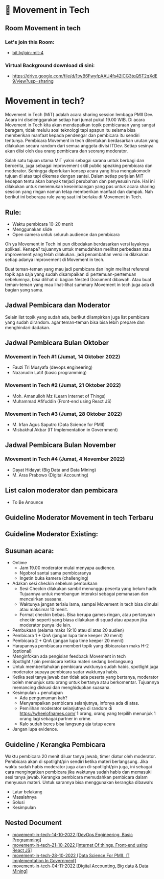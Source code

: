 # 📣 Movement in Tech
## Room Movement in tech

### Let's join this Room: 
- [bit.ly/join-mit-4](https://bit.ly/join-mit-4) 

### Virtual Background download di sini:  
- https://drive.google.com/file/d/1twB6FwyfpAAU4fs42ICG3tqQ5T2qXdE9/view?usp=sharing

# Movement in tech?

Movement in Tech (MiT) adalah acara sharing session lembaga PMII Dev. Acara ini diselenggarakan setiap hari jumat pukul 19.00 WIB. Di acara Movement in Tech kita akan mendapatkan topik pembicaraan yang sangat beragam, tidak melulu soal teknologi tapi apapun itu selama bisa memberikan manfaat kepada pendengar dan pembicara itu sendiri tentunya. Pembicara Movement in tech ditentukan berdasarkan urutan yang dilakukan secara random dari semua anggota divisi ITDev. Setiap sesinya akan diisi oleh dua orang pembicara dan seorang moderator.

Salah satu tujuan utama MiT yakni sebagai sarana untuk berbagi dan bercerita, juga sebagai improvement skill public speaking pembicara dan moderator. Sehingga diperlukan konsep acara yang bisa mengakomodir tujuan di atas tapi dikemas dengan santai. Dalam setiap perjalan MiT kedepan tentu akan banyak terjadi perubahan dan penyesuain rule. Hal ini dilakukan untuk menemukan keseimbangan yang pas untuk acara sharing session yang ringan namun tetap memberikan manfaat dan dampak. Nah berikut ini beberapa rule yang saat ini berlaku di Movement in Tech.

## Rule:
- Waktu pembicara 10-20 menit
- Menggunakan slide
- Open camera untuk seluruh audience dan pembicara

Oh ya Movement in Tech ini pun dibedakan berdasarkan versi layaknya aplikasi. Kenapa? tujuannya untuk memudahkan melihat perbedaan atau improvement yang telah dilakukan. jadi penambahan versi ini dilakukan setiap adanya improvement di Movement in tech.

Buat teman-teman yang mau jadi pembicara dan ingin melihat referensi topik apa saja yang sudah disampaikan di pertemuan-pertemuan sebelumnya, bisa dilihat di bagian Nested Document dibawah. Atau buat teman-teman yang mau lihat-lihat summary Movement in tech juga ada di bagian yang sama.

## Jadwal Pembicara dan Moderator
Selain list topik yang sudah ada, berikut dilampirkan juga list pembicara yang sudah dirandom. agar teman-teman bisa bisa lebih prepare dan menghindari dadakan.

## Jadwal Pembicara Bulan Oktober
### Movement in Tech #1 (Jumat, 14 Oktober 2022)
- Fauzi Tri Musyafa (devops engineering)
- Nazarudin Latif (basic programming)
### Movement in Tech #2 (Jumat, 21 Oktober 2022)
- Moh. Amanulloh Mz (Learn Internet of Things)
- Muhammad Afifuddin (Front-end using React JS)
### Movement in Tech #3 (Jumat, 28 Oktober 2022)
- M. Irfan Agus Saputro (Data Science for PMII)
- Misbakhul Akbar (IT Implementation in Government)

## Jadwal Pembicara Bulan November
### Movement in Tech #4 (Jumat, 4 November 2022)
- Dayat Hidayat (Big Data and Data Mining)
- M. Aras Prabowo (Digital Accounting)

## List calon moderator dan pembicara
- To Be Anounce

## Guideline Moderator Movement in tech Terbaru
## Guideline Moderator Existing:
## Susunan acara:
- Ontime 
  - Jam 19.00 moderator mulai menyapa audience.
  - Ngobrol santai sama pembicaranya
  - Ingetin buka kamera (challenging)
- Adakan sesi checkin sebelum pembukaan
  - Sesi Checkin dilakukan sambil menunggu peserta yang belum hadir. Tujuannya untuk membangun interaksi sebagai pemanasan dan mencairkan suasana.
  - Waktunya jangan terlalu lama, sampai Movement in tech bisa dimulai atau maksimal 10 menit.
  - Format checkin bebas. Bisa berupa games ringan, atau pertanyaan checkin seperti yang biasa dilakukan di squad atau apapun jika moderator punya ide lain.
- Pembukaan (selama maks 19:10 atau di atas 20 audien)
- Pembicara 1 + QnA (jangan lupa time keeper 20 menit)
- Pembicara 2 + QnA (jangan lupa time keeper 20 menit)
- Harapannya pembiacara memberi topik yang dibicarakan maks H-2 (optional)
- Menginfokan ada pengisian feedback Movement in tech
- Spotlight / pin pembicara ketika materi sedang berlangsung
- Untuk memberitahukan pembicara waktunya sudah habis, spotlight juga moderator supaya pembicara sadar waktunya habis.
- Ketika sesi tanya jawab dan tidak ada peserta yang bertanya, moderator boleh menunjuk satu orang untuk bertanya atau berkomentar. Tujuannya memancing diskusi dan menghidupkan suasana.
- Kesimpulan + penutupan
  - Ada pengumuman kah?
  - Menyampaikan pembicara selanjutnya, infonya ada di atas.
  - Pemilihan moderator selanjutnya di random di https://wheelofnames.com/ 1 orang, orang yang terpilih menunjuk 1 orang lagi sebagai partner in crime.
  - Kalo sudah beres bisa langsung aja tutup acara
- Jangan lupa evidence.

## Guideline / Kerangka Pembicara
Waktu pembicara 20 menit diluar tanya jawab, timer diatur oleh moderator. Pembicara akan di spotlight/pin sendiri ketika materi berlangsung. Jika waktu sudah habis moderator juga akan di-spotlight/pin juga, ini sebagai cara mengingatkan pembicara jika waktunya sudah habis dan memasuki sesi tanya jawab.
Kerangka pembicara memudahkan pembicara dalam menyusun materi. Untuk sarannya bisa menggunakan kerangka dibawah:
- Latar belakang
- Masalahnya
- Solusi
- Kesimpulan


## Nested Document
- [movement-in-tech-14-10-2022 [DevOps Engineering, Basic Programming]](https://github.com/pmiidev/movement-in-tech/blob/main/movement-in-tech-14-10-2022.md)
- [movement-in-tech-21-10-2022 [Internet Of things, Front-end using React JS]](https://github.com/pmiidev/movement-in-tech/blob/main/movement-in-tech-21-10-2022.md)
- [movement-in-tech-28-10-2022 [Data Science For PMII, IT Implementation In Government]](https://github.com/pmiidev/movement-in-tech/blob/main/movement-in-tech-28-10-2022.md)
- [movement-in-tech-04-11-2022 [Digital Accounting, Big data & Data Mining]](https://github.com/pmiidev/movement-in-tech/blob/main/movement-in-tech-04-11-2022.md)
